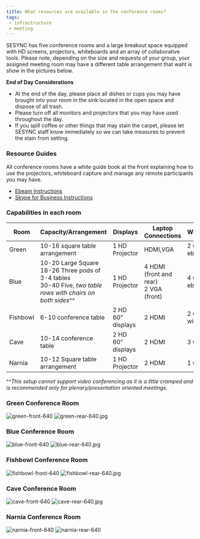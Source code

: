 ```yaml
---
title: What resources are available in the conference rooms?
tags:
 - infrastructure
 - meeting
---
```


SESYNC has five conference rooms and a large breakout space equipped with HD screens, projectors, whiteboards and an array of collaborative tools. 
Please note, depending on the size and requests of your group, your assigned meeting room may have a different table arrangement that waht is show in the pictures below.

**End of Day Considerations**
* At the end of the day, please place all dishes or cups you may have brought into your room in the sink located in the open space and dispose of all trash.
* Please turn off all monitors and projectors that you may have used throughout the day.
* If you spill coffee or other things that may stain the carpet, please let SESYNC staff know immediately so we can take measures to prevent the stain from setting.

### Resource Guides
All conference rooms have a white guide book at the front explaining how to use the projectors, whiteboard capture and manage any remote participants you may have.
* [Ebeam Instructions](/assets/images/roomdocs/Ebeam-Instructions.pdf)
* [Skype for Business Instructions](/assets/images/roomdocs/Skype-for-Business-Instructions.pdf)

### Capabilities in each room

| Room | Capacity/Arrangement | Displays | Laptop Connections | Whiteboards |
| ---- | -------------------- | -------- | ------------------ | ----------- |
| Green | 10-16 square table arrangement | 1 HD Projector | HDMI,VGA | 2 with ebeam|
| Blue | 10-20 Large Square <br/> 18-26 Three pods of 3-4 tables <br/> 30-40 Five, *two table rows with chairs on both sides*^^ | 1 HD Projector | 4 HDMI (front and rear) <br/>2 VGA (front)| 4 with ebeam |
| Fishbowl | 6-10 conference table | 2 HD 60" displays |2 HDMI | 2 walls, one with ebeam |
| Cave | 10-14 conference table | 2 HD 60" displays | 2 HDMI| 3 walls |
| Narnia | 10-12 Square table arrangement | 1 HD Projector | 2 HDMI | 1 wall |

^^*This setup cannot support video conferencing as it is a little cramped and is recommended only for plenary/presentation oriented meetings.*

### Green Conference Room

![green-front-640](/assets/images/green-front-640.jpg) ![green-rear-640.jpg](/assets/images/green-rear-640.jpg)

### Blue Conference Room
![blue-front-640](/assets/images/blue-front.JPG) ![blue-rear-640.jpg](/assets/images/blue-rear-640.jpg)

### Fishbowl Conference Room
![fishbowl-front-640](/assets/images/fishbowl-front-640.png) ![fishbowl-rear-640.jpg](/assets/images/fishbowl-rear-640.jpg)

### Cave Conference Room
![cave-front-640](/assets/images/cave-front-640.jpg) ![cave-rear-640.jpg](/assets/images/cave-rear-640.jpg)

### Narnia Conference Room
![narnia-front-640](/assets/images/narnia-front-640.jpg) ![narnia-rear-640](/assets/images/narnia-rear-640.jpg)
